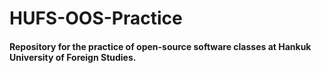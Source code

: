 # HUFS-OOS-Practice

#### Repository for the practice of open-source software classes at Hankuk University of Foreign Studies.
